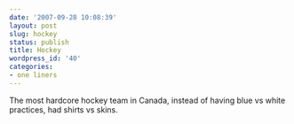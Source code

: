 ```yaml
---
date: '2007-09-28 10:08:39'
layout: post
slug: hockey
status: publish
title: Hockey
wordpress_id: '40'
categories:
- one liners
---
```


The most hardcore hockey team in Canada, instead of having blue vs white practices, had shirts vs skins.
